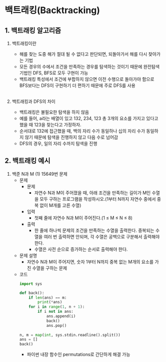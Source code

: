 # 백트래킹(Backtracking)

## 1. 백트래킹 알고리즘
1. 백트래킹이란
    - 해를 찾는 도중 해가 절대 될 수 없다고 판단되면, 되돌아가서 해를 다시 찾아가는 기법
    - 모든 경우의 수에서 조건을 만족하는 경우를 탐색하는 것이기 때문에 완전탐색기법인 DFS, BFS로 모두 구현이 가능
    - 백트래킹 특성에서 조건에 부합하지 않으면 이전 수행으로 돌아가야 함으로 BFS보다는 DFS이 구현하기 더 편하기 때문에 주로 DFS를 사용<br><br>

2. 백트래킹과 DFS의 차이
    - 백트래킹은 불필요한 탐색을 하지 않음
    - 예를 들어, a라는 배열이 있고 132, 234, 123 총 3개의 요소를 가지고 있다고 했을 때 123을 찾는다고 가정하자.
    - 순서대로 132에 접근했을 때, 백의 자리 수가 동일하나 십의 자리 수가 동일하지 않기 때문에 탐색을 진행하지 않고 다음 수로 넘어감
    - DFS의 경우, 일의 자리 수까지 탐색을 진행

## 2. 백트래킹 예시
1. 백준 N과 M (1) 15649번 문제
    - 문제
        - 문제
            - 자연수 N과 M이 주어졌을 때, 아래 조건을 만족하는 길이가 M인 수열을 모두 구하는 프로그램을 작성하시오.(1부터 N까지 자연수 중에서 중복 없이 M개를 고른 수열)
        - 입력
            - 첫째 줄에 자연수 N과 M이 주어진다.(1 ≤ M ≤ N ≤ 8)
        - 출력
            - 한 줄에 하나씩 문제의 조건을 만족하는 수열을 출력한다. 중복되는 수열을 여러 번 출력하면 안되며, 각 수열은 공백으로 구분해서 출력해야 한다.
            - 수열은 사전 순으로 증가하는 순서로 출력해야 한다.
    - 문제 설명
        - 자연수 N과 M이 주어지면, 숫자 1부터 N까지 중복 없는 M개의 요소를 가진 수열을 구하는 문제
    - 코드
        ```python
        import sys

        def back():
            if len(ans) == m:
                print(*ans)
            for i in range(1, n + 1):
                if i not in ans:
                    ans.append(i)
                    back()
                    ans.pop()
                    
        n, m = map(int, sys.stdin.readline().split())
        ans = []
        back()
        ```
        - 파이썬 내장 함수인 permutations로 간단하게 해결 가능